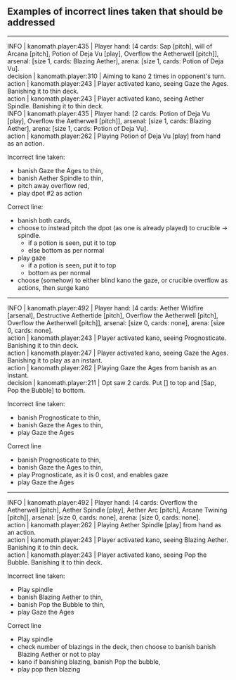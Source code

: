 ## Examples of incorrect lines taken that should be addressed
----

INFO     | kanomath.player:435 | Player hand: [4 cards: Sap [pitch], will of Arcana [pitch], Potion of Deja Vu [play], Overflow the Aetherwell [pitch]], arsenal: [size 1, cards: Blazing Aether], arena: [size 1, cards: Potion of Deja Vu].  
decision | kanomath.player:310 | Aiming to kano 2 times in opponent's turn.  
action   | kanomath.player:243 | Player activated kano, seeing Gaze the Ages. Banishing it to thin deck.  
action   | kanomath.player:243 | Player activated kano, seeing Aether Spindle. Banishing it to thin deck.  
INFO     | kanomath.player:435 | Player hand: [2 cards: Potion of Deja Vu [play], Overflow the Aetherwell [pitch]], arsenal: [size 1, cards: Blazing Aether], arena: [size 1, cards: Potion of Deja Vu].  
action   | kanomath.player:262 | Playing Potion of Deja Vu [play] from hand as an action.  

Incorrect line taken: 
- banish Gaze the Ages to thin, 
- banish Aether Spindle to thin, 
- pitch away overflow red, 
- play dpot #2 as action
  
Correct line: 
- banish both cards, 
- choose to instead pitch the dpot (as one is already played) to crucible -> spindle.
    - if a potion is seen, put it to top
    - else bottom as per normal
- play gaze
    - if a potion is seen, put it to top
    - bottom as per normal
- choose (somehow) to either blind kano the gaze, or crucible overflow as actions, then surge kano

----

INFO     | kanomath.player:492 | Player hand: [4 cards: Aether Wildfire [arsenal], Destructive Aethertide [pitch], Overflow the Aetherwell [pitch], Overflow the Aetherwell [pitch]], arsenal: [size 0, cards: none], arena: [size 0, cards: none].  
action   | kanomath.player:243 | Player activated kano, seeing Prognosticate. Banishing it to thin deck.  
action   | kanomath.player:247 | Player activated kano, seeing Gaze the Ages. Banishing it to play as an instant.  
action   | kanomath.player:262 | Playing Gaze the Ages from banish as an instant.  
decision | kanomath.player:211 | Opt saw 2 cards. Put [] to top and [Sap, Pop the Bubble] to bottom.  

Incorrect line taken: 
- banish Prognosticate to thin, 
- banish Gaze the Ages to thin, 
- play Gaze the Ages

Correct line
- banish Prognosticate to thin, 
- banish Gaze the Ages to thin, 
- play Prognosticate, as it is 0 cost, and enables gaze
- play Gaze the Ages

----

INFO     | kanomath.player:492 | Player hand: [4 cards: Overflow the Aetherwell [pitch], Aether Spindle [play], Aether Arc [pitch], Arcane Twining [pitch]], arsenal: [size 0, cards: none], arena: [size 0, cards: none].  
action   | kanomath.player:262 | Playing Aether Spindle [play] from hand as an action.  
action   | kanomath.player:243 | Player activated kano, seeing Blazing Aether. Banishing it to thin deck.  
action   | kanomath.player:243 | Player activated kano, seeing Pop the Bubble. Banishing it to thin deck.  

Incorrect line taken: 
- Play spindle
- banish Blazing Aether to thin, 
- banish Pop the Bubble to thin, 
- play Gaze the Ages

Correct line
- Play spindle
- check number of blazings in the deck, then choose to banish banish Blazing Aether or not to play
- kano if banishing blazing, banish Pop the bubble,
- play pop then blazing